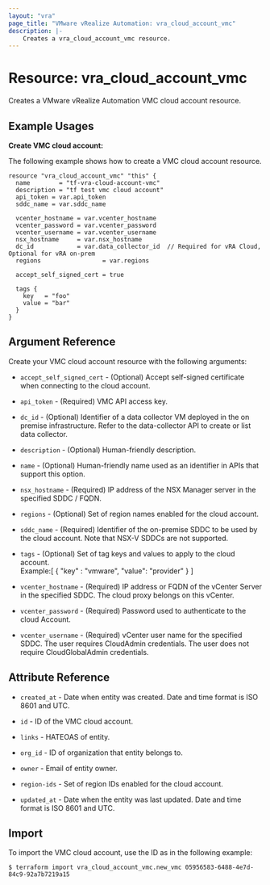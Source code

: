 ```yaml
---
layout: "vra"
page_title: "VMware vRealize Automation: vra_cloud_account_vmc"
description: |-
    Creates a vra_cloud_account_vmc resource.
---
```


# Resource: vra\_cloud\_account\_vmc

Creates a VMware vRealize Automation VMC cloud account resource.

## Example Usages

**Create VMC cloud account:**

The following example shows how to create a VMC cloud account resource.

```hcl
resource "vra_cloud_account_vmc" "this" {
  name        = "tf-vra-cloud-account-vmc"
  description = "tf test vmc cloud account"
  api_token = var.api_token
  sddc_name = var.sddc_name

  vcenter_hostname = var.vcenter_hostname
  vcenter_password = var.vcenter_password
  vcenter_username = var.vcenter_username
  nsx_hostname     = var.nsx_hostname
  dc_id            = var.data_collector_id  // Required for vRA Cloud, Optional for vRA on-prem
  regions                 = var.regions

  accept_self_signed_cert = true

  tags {
    key   = "foo"
    value = "bar"
  }
}
```

## Argument Reference

Create your VMC cloud account resource with the following arguments:

* `accept_self_signed_cert` - (Optional) Accept self-signed certificate when connecting to the cloud account.

* `api_token` - (Required) VMC API access key.

* `dc_id` - (Optional) Identifier of a data collector VM deployed in the on premise infrastructure. Refer to the data-collector API to create or list data collector.

* `description` - (Optional) Human-friendly description.

* `name` - (Optional) Human-friendly name used as an identifier in APIs that support this option.

* `nsx_hostname` - (Required) IP address of the NSX Manager server in the specified SDDC / FQDN.

* `regions` - (Optional) Set of region names enabled for the cloud account.

* `sddc_name` - (Required) Identifier of the on-premise SDDC to be used by the cloud account. Note that NSX-V SDDCs are not supported.

* `tags` - (Optional) Set of tag keys and values to apply to the cloud account.  
Example:[ { "key" : "vmware", "value": "provider" } ]

* `vcenter_hostname` - (Required) IP address or FQDN of the vCenter Server in the specified SDDC. The cloud proxy belongs on this vCenter.
  
* `vcenter_password` - (Required) Password used to authenticate to the cloud Account.

* `vcenter_username` - (Required) vCenter user name for the specified SDDC. The user requires CloudAdmin credentials. The user does not require CloudGlobalAdmin credentials.

## Attribute Reference

* `created_at` - Date when entity was created. Date and time format is ISO 8601 and UTC.

* `id` - ID of the VMC cloud account.

* `links` - HATEOAS of entity.

* `org_id` - ID of organization that entity belongs to.

* `owner` - Email of entity owner.

* `region-ids` - Set of region IDs enabled for the cloud account.

* `updated_at` - Date when the entity was last updated. Date and time format is ISO 8601 and UTC.


## Import

To import the VMC cloud account, use the ID as in the following example:

`$ terraform import vra_cloud_account_vmc.new_vmc 05956583-6488-4e7d-84c9-92a7b7219a15`